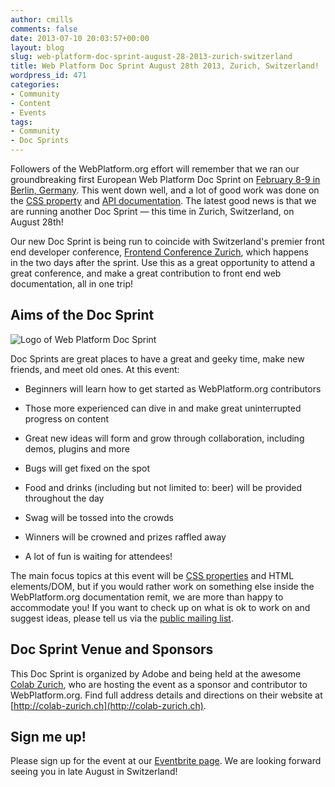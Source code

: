 ```yaml
---
author: cmills
comments: false
date: 2013-07-10 20:03:57+00:00
layout: blog
slug: web-platform-doc-sprint-august-28-2013-zurich-switzerland
title: Web Platform Doc Sprint August 28th 2013, Zurich, Switzerland!
wordpress_id: 471
categories:
- Community
- Content
- Events
tags:
- Community
- Doc Sprints
---
```


Followers of the WebPlatform.org effort will remember that we ran our groundbreaking first European Web Platform Doc Sprint on [February 8-9 in Berlin, Germany](http://blog.webplatform.org/2013/01/first-european-doc-sprint-feb-8-9-berlin/). This went down well, and a lot of good work was done on the [CSS property](http://docs.webplatform.org/wiki/css/properties) and [API documentation](http://docs.webplatform.org/wiki/apis). The latest good news is that we are running another Doc Sprint — this time in Zurich, Switzerland, on August 28th!

Our new Doc Sprint is being run to coincide with Switzerland's premier front end developer conference, [Frontend Conference Zurich](http://2013.frontendconf.ch/), which happens in the two days after the sprint. Use this as a great opportunity to attend a great conference, and make a great contribution to front end web documentation, all in one trip!


## Aims of the Doc Sprint



![Logo of Web Platform Doc Sprint](//static.webplatform.org/w/public/9/96/WPDDocSprint-vertical-RGB.png)

Doc Sprints are great places to have a great and geeky time, make new
friends, and meet old ones. At this event:




	
  * Beginners will learn how to get started as WebPlatform.org contributors

	
  * Those more experienced can dive in and make great uninterrupted progress on content

	
  * Great new ideas will form and grow through collaboration, including demos, plugins and more

	
  * Bugs will get fixed on the spot

	
  * Food and drinks (including but not limited to: beer) will be provided throughout the day

	
  * Swag will be tossed into the crowds

	
  * Winners will be crowned and prizes raffled away

	
  * A lot of fun is waiting for attendees!


The main focus topics at this event will be [CSS properties](http://docs.webplatform.org/wiki/WPD:CSS_property_guide) and HTML elements/DOM, but if you would rather work on something else inside the WebPlatform.org documentation remit, we are more than happy to accommodate you! If you want to check up on what is ok to work on and suggest ideas, please tell us via the [public mailing list](http://lists.w3.org/Archives/Public/public-webplatform/).


## Doc Sprint Venue and Sponsors


This Doc Sprint is organized by Adobe and being held at the awesome [Colab Zurich](http://colab-zurich.ch), who are hosting the event as a sponsor and contributor to WebPlatform.org. Find full address details and directions on their website at [http://colab-zurich.ch](http://colab-zurich.ch).


## Sign me up!


Please sign up for the event at our [Eventbrite page](http://wpds-zurich.eventbrite.com/). We are looking forward seeing you in late August in Switzerland!
